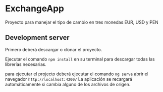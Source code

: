 # ExchangeApp

Proyecto para manejar el tipo de cambio en tres monedas EUR, USD y PEN

## Development server

Primero deberá descargar o clonar el proyecto.

Ejecutar el comando `npm install` en su terminal para descargar todas las librerías necesarias.

para ejecutar el projecto deberá ejecutar el comando `ng serve` abrir el navegador `http://localhost:4200/` La aplicación se recargará automáticamente si cambia alguno de los archivos de origen.


